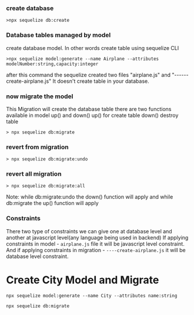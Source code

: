 ### create database

```
>npx sequelize db:create
```

### Database tables managed by model

<p>create database model. In other words create table using sequelize CLI</p>

```
>npx sequelize model:generate --name Airplane --attributes modelNumber:string,capacity:integer
```

<p>after this command the sequelize created two files "airplane.js" and "------create-airplane.js"
It doesn't create table in your database.
</p>

### now migrate the model

<p>This Migration will create the database table 
there are two functions available in model up() and down()
up() for create table
down() destroy table</p>

```
> npx sequelize db:migrate
```

### revert from migration

```
> npx sequelize db:migrate:undo
```

### revert all migration

```
> npx sequelize db:migrate:all
```

Note: while db:migrate:undo the down() function will apply
and while db:migrate the up() function will apply

### Constraints

There two type of constraints we can give one at database level
and another at javascript level(any language being used in backend)
If applying constraints in model - `airplane.js` file it will be javascript level constraint.
And if applying constraints in migration - `----create-airplane.js` it will be database level constraint.

# Create City Model and Migrate

```
npx sequelize model:generate --name City --attributes name:string

npx sequelize db:migrate
```
